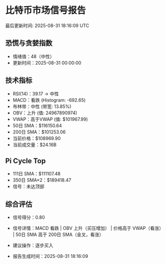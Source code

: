 # 比特币市场信号报告

最后更新时间: 2025-08-31 18:16:09 UTC

## 恐慌与贪婪指数
- 情绪值：48（中性）
- 更新时间：2025-08-31 00:00:00

## 技术指标
- RSI(14)：39.17 → 中性
- MACD：看跌 (Histogram: -692.65)
- 布林带：中性 (带宽: 13.85%)
- OBV：上升 (值: 24967890974)
- VWAP：高于VWAP (值: $101967.99)
- 50日 SMA：$116150.64
- 200日 SMA：$101253.06
- 当前价格：$108969.90
- 当前成交量：$24.16B

## Pi Cycle Top
- 111日 SMA：$111107.48
- 350日 SMA×2：$189418.47
- 信号：未达顶部

## 综合评估
- 信号得分：0.80
- 信号详情：MACD 看跌 | OBV 上升（买压增加） | 价格高于 VWAP（看涨） | 50日 SMA 高于 200日 SMA（金叉，看涨）
- 建议操作：逐步买入

- 报告生成时间：2025-08-31 18:16:09